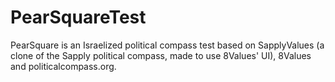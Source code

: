 # PearSquareTest
PearSquare is an Israelized political compass test based on SapplyValues (a clone of the Sapply political compass, made to use 8Values' UI), 8Values and politicalcompass.org.
